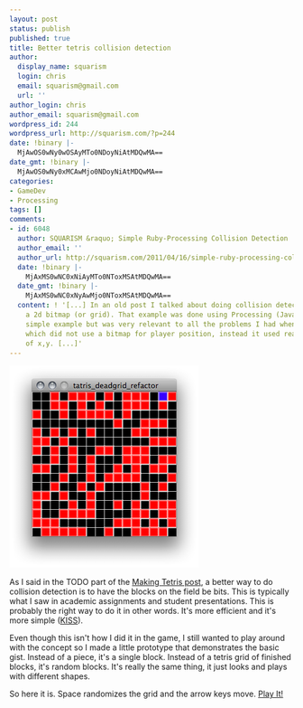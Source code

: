 ```yaml
---
layout: post
status: publish
published: true
title: Better tetris collision detection
author:
  display_name: squarism
  login: chris
  email: squarism@gmail.com
  url: ''
author_login: chris
author_email: squarism@gmail.com
wordpress_id: 244
wordpress_url: http://squarism.com/?p=244
date: !binary |-
  MjAwOS0wNy0wOSAyMTo0NDoyNiAtMDQwMA==
date_gmt: !binary |-
  MjAwOS0wNy0xMCAwMjo0NDoyNiAtMDQwMA==
categories:
- GameDev
- Processing
tags: []
comments:
- id: 6048
  author: SQUARISM &raquo; Simple Ruby-Processing Collision Detection
  author_email: ''
  author_url: http://squarism.com/2011/04/16/simple-ruby-processing-collision-detection/
  date: !binary |-
    MjAxMS0wNC0xNiAyMTo0NToxMSAtMDQwMA==
  date_gmt: !binary |-
    MjAxMS0wNC0xNyAwMjo0NToxMSAtMDQwMA==
  content: ! '[...] In an old post I talked about doing collision detection using
    a 2d bitmap (or grid). That example was done using Processing (Java). It was a
    simple example but was very relevant to all the problems I had when building Tatris
    which did not use a bitmap for player position, instead it used real 2d space
    of x,y. [...]'
---
```

<p><img src="/uploads/2009/07/deadgrid.png" alt="deadgrid" title="deadgrid" width="336" height="358" class="aligncenter size-full wp-image-247" /></p>
<p>As I said in the TODO part of the <a href="http://squarism.com/2009/06/22/making-tetris/4/">Making Tetris post</a>, a better way to do collision detection is to have the blocks on the field be bits.  This is typically what I saw in academic assignments and student presentations.  This is probably the right way to do it in other words.  It's more efficient and it's more simple (<a href="http://en.wikipedia.org/wiki/KISS_principle">KISS</a>).</p>
<p>Even though this isn't how I did it in the game, I still wanted to play around with the concept so I made a little prototype that demonstrates the basic gist.  Instead of a piece, it's a single block.  Instead of a tetris grid of finished blocks, it's random blocks.  It's really the same thing, it just looks and plays with different shapes.</p>
<p>So here it is.  Space randomizes the grid and the arrow keys move.  <a href="http://squarism.com/files/deadgrid">Play It!</a></p>
